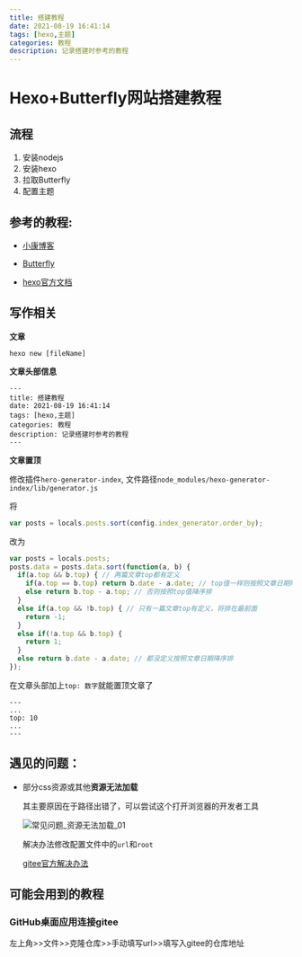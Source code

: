 ```yaml
---
title: 搭建教程
date: 2021-08-19 16:41:14
tags: [hexo,主题]
categories: 教程
description: 记录搭建时参考的教程
---
```


# Hexo+Butterfly网站搭建教程

## 流程

1. 安装nodejs
2. 安装hexo
3. 拉取Butterfly
4. 配置主题

## 参考的教程:

+ [小康博客](https://www.antmoe.com/)

+ [Butterfly](https://butterfly.js.org/)

+ [hexo官方文档](https://hexo.io/zh-cn/docs/)

## 写作相关

**文章**

`hexo new [fileName]`

**文章头部信息**

```
---
title: 搭建教程
date: 2021-08-19 16:41:14
tags: [hexo,主题]
categories: 教程
description: 记录搭建时参考的教程
---
```

**文章置顶**

修改插件`hero-generator-index`, 文件路径`node_modules/hexo-generator-index/lib/generator.js`

将

```js
var posts = locals.posts.sort(config.index_generator.order_by);
```

改为

```js
var posts = locals.posts;
posts.data = posts.data.sort(function(a, b) {
  if(a.top && b.top) { // 两篇文章top都有定义
    if(a.top == b.top) return b.date - a.date; // top值一样则按照文章日期降序排
    else return b.top - a.top; // 否则按照top值降序排
  }
  else if(a.top && !b.top) { // 只有一篇文章top有定义，将排在最前面
    return -1;
  }
  else if(!a.top && b.top) {
    return 1;
  }
  else return b.date - a.date; // 都没定义按照文章日期降序排
});
```

在文章头部加上`top: 数字`就能置顶文章了

```
---
...
top: 10
...
---
```



## 遇见的问题：

+ 部分css资源或其他**资源无法加载**

  其主要原因在于路径出错了，可以尝试这个打开浏览器的开发者工具

  ![常见问题_资源无法加载_01](常见问题_资源无法加载_01.png)

  解决办法修改配置文件中的`url`和`root`

  [gitee官方解决办法](https://gitee.com/help/articles/4136#article-header1)

## 可能会用到的教程

### GitHub桌面应用连接gitee

左上角>>文件>>克隆仓库>>手动填写url>>填写入gitee的仓库地址


